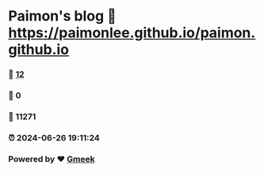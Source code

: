 # Paimon's blog :link: https://paimonlee.github.io/paimon.github.io 
### :page_facing_up: [12](https://paimonlee.github.io/paimon.github.io/tag.html) 
### :speech_balloon: 0 
### :hibiscus: 11271 
### :alarm_clock: 2024-06-26 19:11:24 
### Powered by :heart: [Gmeek](https://github.com/Meekdai/Gmeek)
